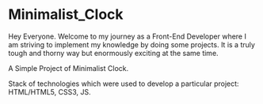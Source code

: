# Minimalist_Clock

Hey Everyone. Welcome to my journey as a Front-End Developer where I am striving to implement my knowledge by doing some projects. It is a truly tough and thorny way but enormously exciting at the same time.

A Simple Project of Minimalist Clock.

Stack of technologies which were used to develop a particular project: HTML/HTML5, CSS3, JS.
